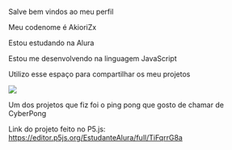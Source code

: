 Salve bem vindos ao meu perfil

Meu codenome é AkioriZx

Estou estudando na Alura

Estou me desenvolvendo na linguagem JavaScript

Utilizo esse espaço para compartilhar os meu projetos


![](https://tenor.com/pt-BR/view/death-note-anime-light-kira-gif-22099371)



Um dos projetos que fiz foi o ping pong que gosto de chamar de CyberPong

Link do projeto feito no P5.js:
https://editor.p5js.org/EstudanteAlura/full/TiFqrrG8a
